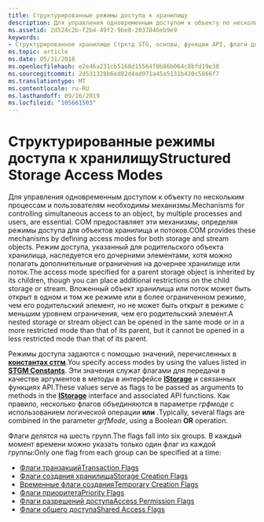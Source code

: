 ```yaml
---
title: Структурированные режимы доступа к хранилищу
description: Для управления одновременным доступом к объекту по нескольким процессам и пользователям необходимы механизмы.
ms.assetid: 2d524c2b-f2b4-49f2-9be8-2037846eb9e9
keywords:
- Структурированное хранилище Стрктд STG, основы, функции API, флаги для доступа
ms.topic: article
ms.date: 05/31/2018
ms.openlocfilehash: e2e46a231cb5168d15564f0b86b064c8bfd19e38
ms.sourcegitcommit: 2d531328b6ed82d4ad971a45a5131b430c5866f7
ms.translationtype: MT
ms.contentlocale: ru-RU
ms.lasthandoff: 09/16/2019
ms.locfileid: "105661503"
---
```

# <a name="structured-storage-access-modes"></a><span data-ttu-id="d70e6-104">Структурированные режимы доступа к хранилищу</span><span class="sxs-lookup"><span data-stu-id="d70e6-104">Structured Storage Access Modes</span></span>

<span data-ttu-id="d70e6-105">Для управления одновременным доступом к объекту по нескольким процессам и пользователям необходимы механизмы.</span><span class="sxs-lookup"><span data-stu-id="d70e6-105">Mechanisms for controlling simultaneous access to an object, by multiple processes and users, are essential.</span></span> <span data-ttu-id="d70e6-106">COM предоставляет эти механизмы, определяя режимы доступа для объектов хранилища и потоков.</span><span class="sxs-lookup"><span data-stu-id="d70e6-106">COM provides these mechanisms by defining access modes for both storage and stream objects.</span></span> <span data-ttu-id="d70e6-107">Режим доступа, указанный для родительского объекта хранилища, наследуется его дочерними элементами, хотя можно полагать дополнительные ограничения на дочернее хранилище или поток.</span><span class="sxs-lookup"><span data-stu-id="d70e6-107">The access mode specified for a parent storage object is inherited by its children, though you can place additional restrictions on the child storage or stream.</span></span> <span data-ttu-id="d70e6-108">Вложенный объект хранилища или поток может быть открыт в одном и том же режиме или в более ограниченном режиме, чем его родительский элемент, но не может быть открыт в режиме с меньшим уровнем ограничения, чем его родительский элемент.</span><span class="sxs-lookup"><span data-stu-id="d70e6-108">A nested storage or stream object can be opened in the same mode or in a more restricted mode than that of its parent, but it cannot be opened in a less restricted mode than that of its parent.</span></span>

<span data-ttu-id="d70e6-109">Режимы доступа задаются с помощью значений, перечисленных в [**константах стгм**](stgm-constants.md).</span><span class="sxs-lookup"><span data-stu-id="d70e6-109">You specify access modes by using the values listed in [**STGM Constants**](stgm-constants.md).</span></span> <span data-ttu-id="d70e6-110">Эти значения служат флагами для передачи в качестве аргументов в методы в интерфейсе [**IStorage**](/windows/desktop/api/Objidl/nn-objidl-istorage) и связанных функциях API.</span><span class="sxs-lookup"><span data-stu-id="d70e6-110">These values serve as flags to be passed as arguments to methods in the [**IStorage**](/windows/desktop/api/Objidl/nn-objidl-istorage) interface and associated API functions.</span></span> <span data-ttu-id="d70e6-111">Как правило, несколько флагов объединяются в параметре *грфмоде* с использованием логической операции **или** .</span><span class="sxs-lookup"><span data-stu-id="d70e6-111">Typically, several flags are combined in the parameter *grfMode*, using a Boolean **OR** operation.</span></span>

<span data-ttu-id="d70e6-112">Флаги делятся на шесть групп.</span><span class="sxs-lookup"><span data-stu-id="d70e6-112">The flags fall into six groups.</span></span> <span data-ttu-id="d70e6-113">В каждый момент времени можно указать только один флаг из каждой группы:</span><span class="sxs-lookup"><span data-stu-id="d70e6-113">Only one flag from each group can be specified at a time:</span></span>

-   [<span data-ttu-id="d70e6-114">Флаги транзакций</span><span class="sxs-lookup"><span data-stu-id="d70e6-114">Transaction Flags</span></span>](transaction-flags.md)
-   [<span data-ttu-id="d70e6-115">Флаги создания хранилища</span><span class="sxs-lookup"><span data-stu-id="d70e6-115">Storage Creation Flags</span></span>](storage-creation-flags.md)
-   [<span data-ttu-id="d70e6-116">Временные флаги создания</span><span class="sxs-lookup"><span data-stu-id="d70e6-116">Temporary Creation Flags</span></span>](temporary-creation-flags.md)
-   [<span data-ttu-id="d70e6-117">Флаги приоритета</span><span class="sxs-lookup"><span data-stu-id="d70e6-117">Priority Flags</span></span>](priority-flags.md)
-   [<span data-ttu-id="d70e6-118">Флаги разрешений доступа</span><span class="sxs-lookup"><span data-stu-id="d70e6-118">Access Permission Flags</span></span>](access-permission-flags.md)
-   [<span data-ttu-id="d70e6-119">Флаги общего доступа</span><span class="sxs-lookup"><span data-stu-id="d70e6-119">Shared Access Flags</span></span>](shared-access-flags.md)

 

 




